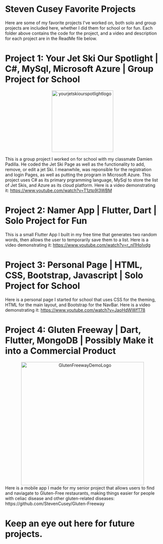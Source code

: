 # Steven Cusey Favorite Projects
Here are some of my favorite projects I've worked on, both solo and group projects are included here, whether I did them for school or for fun. Each folder above contains the code for the project, and a video and description for each project are in the ReadMe file below. 

# Project 1: Your Jet Ski Our Spotlight | C#, MySql, Microsoft Azure | Group Project for School
<div style="text-align: center;">
  <img src="https://github.com/user-attachments/assets/9684b750-4f0d-4d5c-915f-488045ac8f5c" alt="yourjetskiourspotlightlogo" width="200">
</div>

This is a group project I worked on for school with my classmate Damien Padilla. He coded the Jet Ski Page as well as the functionality to add, remove, or edit a jet Ski. I meanwhile, was reponsible for the registration and login Pages, as well as putting the program in Microsoft Azure. This project uses C# as its primary prgramming language, MySql to store the list of Jet Skis, and Azure as its cloud platform. Here is a video demonstrating it: https://www.youtube.com/watch?v=T1ztp9I3WBM

# Project 2: Namer App | Flutter, Dart | Solo Project for Fun
This is a small Flutter App I built in my free time that generates two random words, then allows the user to temporarily save them to a list. Here is a video demonstrating it: https://www.youtube.com/watch?v=r_nI1HoIvdg

# Project 3: Personal Page | HTML, CSS, Bootstrap, Javascript | Solo Project for School
Here is a personal page I started for school that uses CSS for the theming, HTML for the main layout, and Bootstrap for the NavBar. Here is a video demonstrating it: https://www.youtube.com/watch?v=JaoHdWWfT78

# Project 4: Gluten Freeway | Dart, Flutter, MongoDB | Possibly Make it into a Commercial Product
<div style="text-align: center;">
  <img width="400" alt="GlutenFreewayDemoLogo" src="https://github.com/user-attachments/assets/388a4fdb-6ef5-4534-bc0b-0a47e8d8ee4d" />
</div>
Here is a mobile app I made for my senior project that allows users to find and naviagate to Gluten-Free restaurants, making things easier for people with celiac disease and other gluten-related diseases: https://github.com/StevenCusey/Gluten-Freeway

# Keep an eye out here for future projects.
